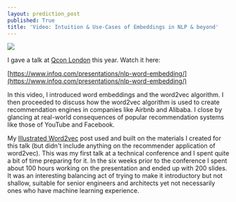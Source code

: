 ```yaml
---
layout: prediction_post
published: True
title: 'Video: Intuition & Use-Cases of Embeddings in NLP & beyond'
---
```



<div class="img-div-any-width" markdown="0">
  <image src="/images/jay-1.jpg"/>
  <br />
</div>

I gave a talk at [Qcon London](https://qconlondon.com/) this year. Watch it here:

[https://www.infoq.com/presentations/nlp-word-embedding/](https://www.infoq.com/presentations/nlp-word-embedding/)

In this video, I introduced word embeddings and the word2vec algorithm.  I then proceeded to discuss how the word2vec algorithm is used to create recommendation engines in companies like Airbnb and Alibaba. I close by glancing at real-world consequences of popular recommendation systems like those of YouTube and Facebook.

My [Illustrated Word2vec](/illustrated-word2vec/) post used and built on the materials I created for this talk (but didn't include anything on the recommender application of word2vec). This was my first talk at a technical conference and I spent quite a bit of time preparing for it. In the six weeks prior to the conference I spent about 100 hours working on the presentation and ended up with 200 slides. It was an interesting balancing act of trying to make it introductory but not shallow, suitable for senior engineers and architects yet not necessarily ones who have machine learning experience. 



<!--more-->
